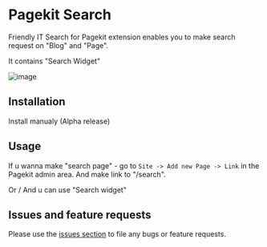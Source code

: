 # Pagekit Search

Friendly IT Search for Pagekit extension enables you to make search request on "Blog" and "Page".

It contains "Search Widget"

![image](http://search.friendly-it.ru/storage/searchscrenshot.jpg)

## Installation

Install manualy (Alpha release)

## Usage
If u wanna make "search page" - go to `Site -> Add new Page -> Link` in the Pagekit admin area.
And make link to "/search".

Or / And u can use "Search widget" 

## Issues and feature requests

Please use the [issues section](https://github.com/neicv/pagekit-search/issues) to file any bugs or feature requests.